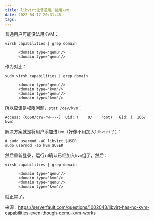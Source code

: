 ```yaml
---
title: libvirt让普通用户能用kvm
date: 2022-04-17 20:31:48
tags:
---
```


普通用户可能没法用KVM：

```shell
virsh capabilities | grep domain
```

```text
      <domain type='qemu'/>
      <domain type='qemu'/>
```

作为对比：

```shell
sudo virsh capabilities | grep domain
```

```text
      <domain type='qemu'/>
      <domain type='kvm'/>
      <domain type='qemu'/>
      <domain type='kvm'/>
```

所以应该是权限问题，`stat /dev/kvm`：

```text
Access: (0660/crw-rw----)  Uid: (    0/    root)   Gid: (  106/     kvm)
```

解决方案就是将用户添加进`kvm`（好像不用加入`libvirt`？）：

```shell
# sudo usermod -aG libvirt $USER
sudo usermod -aG kvm $USER
```

然后重新登录，运行`id`确认已经加入`kvm`组了，然后：

```shell
virsh capabilities | grep domain
```

```text
      <domain type='qemu'/>
      <domain type='kvm'/>
      <domain type='qemu'/>
      <domain type='kvm'/>
```

就正常了。

来源：<https://serverfault.com/questions/1002043/libvirt-has-no-kvm-capabilities-even-though-qemu-kvm-works>
